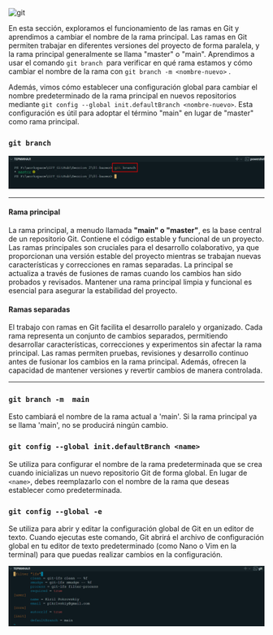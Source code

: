 ![git](https://git-scm.com/images/logos/1color-darkbg@2x.png)

En esta sección, exploramos el funcionamiento de las ramas en Git y aprendimos a cambiar el nombre de la rama principal. Las ramas en Git permiten trabajar en diferentes versiones del proyecto de forma paralela, y la rama principal generalmente se llama "master" o "main". Aprendimos a usar el comando `git branch `para verificar en qué rama estamos y cómo cambiar el nombre de la rama con `git branch -m <nombre-nuevo>` .

Además, vimos cómo establecer una configuración global para cambiar el nombre predeterminado de la rama principal en nuevos repositorios mediante `git config --global init.defaultBranch <nombre-nuevo>`. Esta configuración es útil para adoptar el término "main" en lugar de "master" como rama principal.

### `git branch`

![gitBranch](/img/gitBranch.png)

***
#### Rama principal

La rama principal, a menudo llamada **"main" o "master"**, es la base central de un repositorio Git. Contiene el código estable y funcional de un proyecto. Las ramas principales son cruciales para el desarrollo colaborativo, ya que proporcionan una versión estable del proyecto mientras se trabajan nuevas características y correcciones en ramas separadas. La principal se actualiza a través de fusiones de ramas cuando los cambios han sido probados y revisados. Mantener una rama principal limpia y funcional es esencial para asegurar la estabilidad del proyecto.

#### Ramas separadas

El trabajo con ramas en Git facilita el desarrollo paralelo y organizado. Cada rama representa un conjunto de cambios separados, permitiendo desarrollar características, correcciones y experimentos sin afectar la rama principal. Las ramas permiten pruebas, revisiones y desarrollo continuo antes de fusionar los cambios en la rama principal. Además, ofrecen la capacidad de mantener versiones y revertir cambios de manera controlada.

***

### `git branch -m  main`

Esto cambiará el nombre de la rama actual a 'main'. Si la rama principal ya se llama 'main', no se producirá ningún cambio.

### `git config --global init.defaultBranch <name>`

Se utiliza para configurar el nombre de la rama predeterminada que se crea cuando inicializas un nuevo repositorio Git de forma global. En lugar de `<name>`, debes reemplazarlo con el nombre de la rama que deseas establecer como predeterminada.

### `git config --global -e`

Se utiliza para abrir y editar la configuración global de Git en un editor de texto. Cuando ejecutas este comando, Git abrirá el archivo de configuración global en tu editor de texto predeterminado (como Nano o Vim en la terminal) para que puedas realizar cambios en la configuración.

![--global--e](/img/EgLOBAL.png)